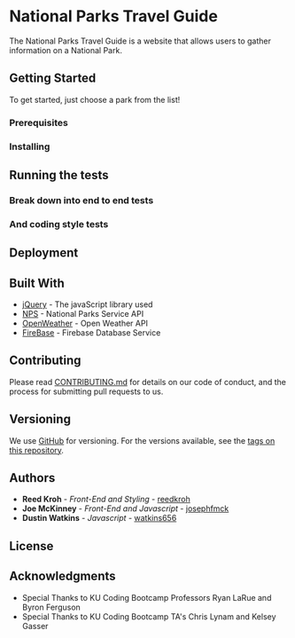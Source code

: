 # National Parks Travel Guide

The National Parks Travel Guide is a website that allows users to gather information on a National Park.


## Getting Started

To get started, just choose a park from the list!


### Prerequisites

### Installing

## Running the tests

### Break down into end to end tests

### And coding style tests

## Deployment

## Built With

* [jQuery](http://jquery.com/) - The javaScript library used
* [NPS](https://www.nps.gov/subjects/digital/nps-data-api.htm) - National Parks Service API
* [OpenWeather](https://openweathermap.org/api) - Open Weather API
* [FireBase](https://firebase.google.com/) - Firebase Database Service

## Contributing

Please read [CONTRIBUTING.md](link) for details on our code of conduct, and the process for submitting pull requests to us.

## Versioning

We use [GitHub](www.github.com) for versioning. For the versions available, see the [tags on this repository](https://github.com/your/project/tags). 

## Authors

* **Reed Kroh** - *Front-End and Styling* - [reedkroh](https://github.com/reedkroh)
* **Joe McKinney** - *Front-End and Javascript* - [josephfmck](https://github.com/josephfmck)
* **Dustin Watkins** - *Javascript* - [watkins656](https://github.com/watkins656)

## License

## Acknowledgments

* Special Thanks to KU Coding Bootcamp Professors Ryan LaRue and Byron Ferguson
* Special Thanks to KU Coding Bootcamp TA's Chris Lynam and Kelsey Gasser 